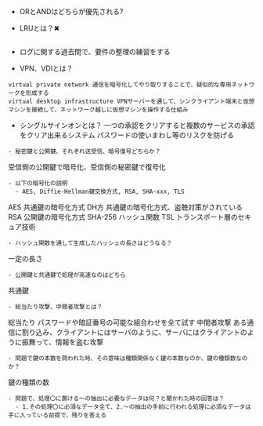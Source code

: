 - ORとANDはどちらが優先される?

- LRUとは？✖
```
```
- ログに関する過去問で、要件の整理の練習をする

- VPN、VDIとは？
```
virtual private network 通信を暗号化してやり取りすることで、疑似的な専用ネットワークを形成する
virtual desktop infrastructure VPNサーバーを通して、シンクライアント端末と仮想マシンを接続して、ネットワーク越しに仮想マシンを操作する仕組み
```
- シングルサインオンとは？
一つの承認をクリアすると複数のサービスの承認をクリア出来るシステム
パスワードの使いまわし等のリスクを防げる
```
- 秘密鍵と公開鍵、それぞれ送受信、暗号復号どちらか？
```
受信側の公開鍵で暗号化、受信側の秘密鍵で復号化
```
- 以下の暗号化の説明
  - AES, Diffie-Hellman鍵交換方式, RSA, SHA-xxx, TLS
```
AES 共通鍵の暗号化方式
DH方 共通鍵の暗号化方式、盗聴対策がされている
RSA 公開鍵の暗号化方式
SHA-256 ハッシュ関数
TSL トランスポート層のセキュア技術
```
- ハッシュ関数を通して生成したハッシュの長さはどうなる？
```
一定の長さ
```
- 公開鍵と共通鍵で処理が高速なのはどちら
```
共通鍵
```
- 総当たり攻撃、中間者攻撃とは？
```
総当たり パスワードや暗証番号の可能な組合わせを全て試す
中間者攻撃 ある通信に割り込み、クライアントにはサーバのように、サーバにはクライアントのように振舞って、情報を盗む攻撃
```
- 問題で鍵の本数を問われた時、その意味は種類関係なく鍵の本数なのか、鍵の種類数なのか？
```
鍵の種類の数
```
- 問題で、処理〇に置ける～の抽出に必要なデータは何？と聞かれた時の回答は？
  - 1.その処理〇に必須なデータ全て、2.～の抽出の手前に行われる処理に必須なデータは手に入っている前提で、残りを答える
